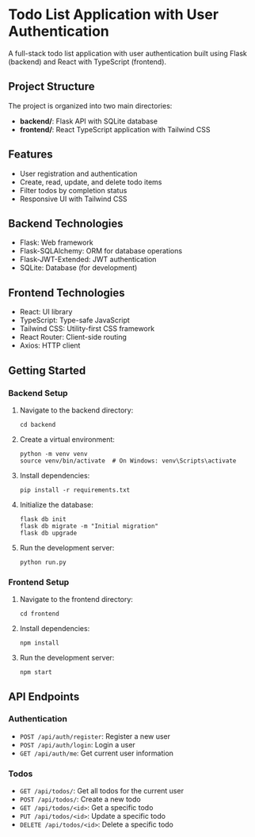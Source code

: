 # Todo List Application with User Authentication

A full-stack todo list application with user authentication built using Flask (backend) and React with TypeScript (frontend).

## Project Structure

The project is organized into two main directories:

- **backend/**: Flask API with SQLite database
- **frontend/**: React TypeScript application with Tailwind CSS

## Features

- User registration and authentication
- Create, read, update, and delete todo items
- Filter todos by completion status
- Responsive UI with Tailwind CSS

## Backend Technologies

- Flask: Web framework
- Flask-SQLAlchemy: ORM for database operations
- Flask-JWT-Extended: JWT authentication
- SQLite: Database (for development)

## Frontend Technologies

- React: UI library
- TypeScript: Type-safe JavaScript
- Tailwind CSS: Utility-first CSS framework
- React Router: Client-side routing
- Axios: HTTP client

## Getting Started

### Backend Setup

1. Navigate to the backend directory:

   ```
   cd backend
   ```

2. Create a virtual environment:

   ```
   python -m venv venv
   source venv/bin/activate  # On Windows: venv\Scripts\activate
   ```

3. Install dependencies:

   ```
   pip install -r requirements.txt
   ```

4. Initialize the database:

   ```
   flask db init
   flask db migrate -m "Initial migration"
   flask db upgrade
   ```

5. Run the development server:
   ```
   python run.py
   ```

### Frontend Setup

1. Navigate to the frontend directory:

   ```
   cd frontend
   ```

2. Install dependencies:

   ```
   npm install
   ```

3. Run the development server:
   ```
   npm start
   ```

## API Endpoints

### Authentication

- `POST /api/auth/register`: Register a new user
- `POST /api/auth/login`: Login a user
- `GET /api/auth/me`: Get current user information

### Todos

- `GET /api/todos/`: Get all todos for the current user
- `POST /api/todos/`: Create a new todo
- `GET /api/todos/<id>`: Get a specific todo
- `PUT /api/todos/<id>`: Update a specific todo
- `DELETE /api/todos/<id>`: Delete a specific todo
